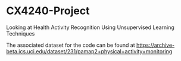 # CX4240-Project
Looking at Health Activity Recognition Using Unsupervised Learning Techniques

The associated dataset for the code can be found at https://archive-beta.ics.uci.edu/dataset/231/pamap2+physical+activity+monitoring
